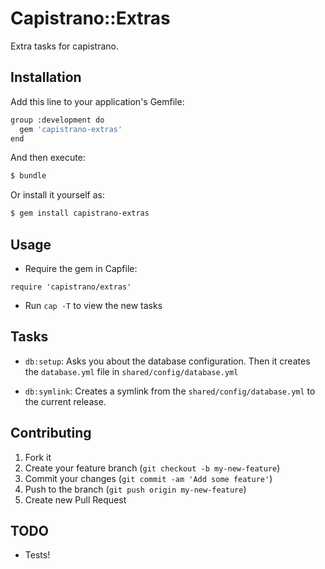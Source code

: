 # Capistrano::Extras

Extra tasks for capistrano.

## Installation

Add this line to your application's Gemfile:

```bash
group :development do
  gem 'capistrano-extras'
end
```

And then execute:

```bash
$ bundle
```

Or install it yourself as:

```bash
$ gem install capistrano-extras
```

## Usage

* Require the gem in Capfile:

```
require 'capistrano/extras'
```

* Run `cap -T` to view the new tasks

## Tasks

* `db:setup`: Asks you about the database configuration. Then it creates the
`database.yml` file in `shared/config/database.yml`

* `db:symlink`: Creates a symlink from the `shared/config/database.yml` to the
current release.

## Contributing

1. Fork it
2. Create your feature branch (`git checkout -b my-new-feature`)
3. Commit your changes (`git commit -am 'Add some feature'`)
4. Push to the branch (`git push origin my-new-feature`)
5. Create new Pull Request

## TODO

* Tests!
